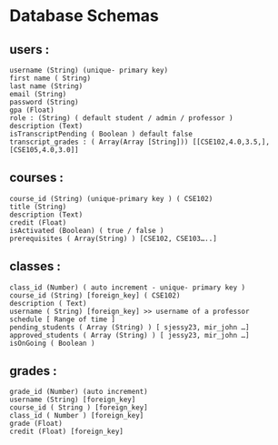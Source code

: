 # Database Schemas

## users :

    username (String) (unique- primary key)
    first name ( String)
    last name (String)
    email (String)
    password (String)
    gpa (Float)
    role : (String) ( default student / admin / professor )
    description (Text)
    isTranscriptPending ( Boolean ) default false
    transcript_grades : ( Array(Array [String])) [[CSE102,4.0,3.5,], [CSE105,4.0,3.0]]

## courses :

    course_id (String) (unique-primary key ) ( CSE102)
    title (String)
    description (Text)
    credit (Float)
    isActivated (Boolean) ( true / false )
    prerequisites ( Array(String) ) [CSE102, CSE103…..]

## classes :

    class_id (Number) ( auto increment - unique- primary key )
    course_id (String) [foreign_key] ( CSE102)
    description ( Text)
    username ( String) [foreign_key] >> username of a professor
    schedule [ Range of time ]
    pending_students ( Array (String) ) [ sjessy23, mir_john …]
    approved_students ( Array (String) ) [ jessy23, mir_john …]
    isOnGoing ( Boolean )

## grades :

    grade_id (Number) (auto increment)
    username (String) [foreign_key]
    course_id ( String ) [foreign_key]
    class_id ( Number ) [foreign_key]
    grade (Float)
    credit (Float) [foreign_key]
